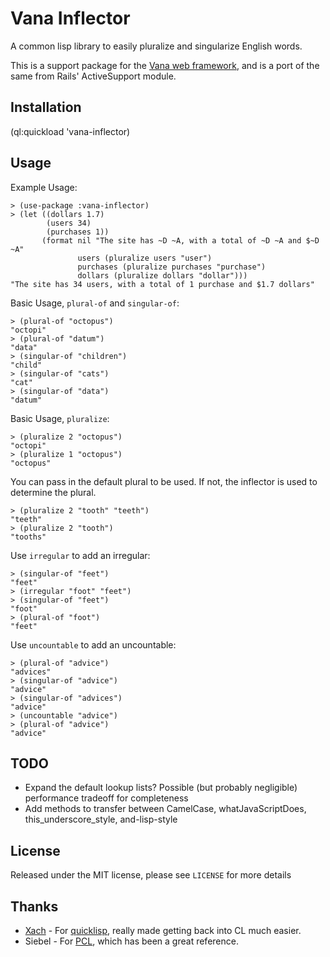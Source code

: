 Vana Inflector
========

A common lisp library to easily pluralize and singularize English words.

This is a support package for the [Vana web framework][1], and is a port of the same from Rails' ActiveSupport module.

Installation
------------------

(ql:quickload 'vana-inflector)

Usage
-----------
Example Usage:

    > (use-package :vana-inflector)
    > (let ((dollars 1.7)
            (users 34)
            (purchases 1))
           (format nil "The site has ~D ~A, with a total of ~D ~A and $~D ~A"  
                   users (pluralize users "user") 
                   purchases (pluralize purchases "purchase") 
                   dollars (pluralize dollars "dollar")))
    "The site has 34 users, with a total of 1 purchase and $1.7 dollars"

Basic Usage, `plural-of` and `singular-of`:

    > (plural-of "octopus") 
    "octopi"
    > (plural-of "datum")
    "data"
    > (singular-of "children")
    "child"
    > (singular-of "cats")
    "cat"
    > (singular-of "data")
    "datum"

Basic Usage, `pluralize`:

    > (pluralize 2 "octopus")
    "octopi"
    > (pluralize 1 "octopus")
    "octopus"

You can pass in the default plural to be used. If not, the inflector is used to determine the plural.

    > (pluralize 2 "tooth" "teeth")
    "teeth"
    > (pluralize 2 "tooth")
    "tooths"

Use `irregular` to add an irregular:

    > (singular-of "feet")
    "feet"
    > (irregular "foot" "feet")
    > (singular-of "feet")
    "foot"
    > (plural-of "foot")
    "feet"

Use `uncountable` to add an uncountable:

    > (plural-of "advice")
    "advices"
    > (singular-of "advice")
    "advice"
    > (singular-of "advices")
    "advice"
    > (uncountable "advice")
    > (plural-of "advice")
    "advice"

TODO
-------
 * Expand the default lookup lists? Possible (but probably negligible) performance tradeoff for completeness
 * Add methods to transfer between CamelCase, whatJavaScriptDoes, this_underscore_style, and-lisp-style

License
---------------

Released under the MIT license, please see `LICENSE` for more details

Thanks
-------------

  - [Xach][2] - For [quicklisp][3], really made getting back into CL much easier.
  - Siebel - For [PCL][4], which has been a great reference.


  [1]: https://github.com/sgrove/vana
  [2]: http://xach.livejournal.com/
  [3]: http://www.quicklisp.org/
  [4]: http://gigamonkeys.com/book/
